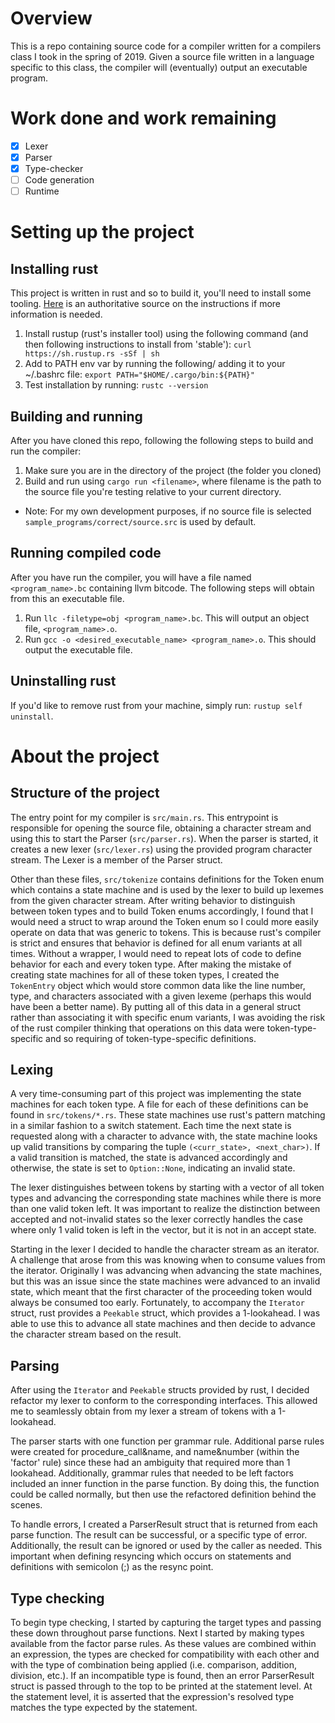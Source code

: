 # Overview

This is a repo containing source code for a compiler written for a compilers class I took in the spring of 2019.
Given a source file written in a language specific to this class, the compiler will (eventually) output an executable program.

# Work done and work remaining
- [x] Lexer
- [x] Parser
- [x] Type-checker
- [ ] Code generation
- [ ] Runtime

# Setting up the project

## Installing rust
This project is written in rust and so to build it, you'll need to install some tooling.
[Here](https://www.rust-lang.org/tools/install) is an authoritative source on the instructions if more information is needed.

1. Install rustup (rust's installer tool) using the following command (and then following instructions to install from 'stable'): `curl https://sh.rustup.rs -sSf | sh`
2. Add to PATH env var by running the following/ adding it to your ~/.bashrc file: `export PATH="$HOME/.cargo/bin:${PATH}"`
3. Test installation by running: `rustc --version`

## Building and running
After you have cloned this repo, following the following steps to build and run the compiler:
1. Make sure you are in the directory of the project (the folder you cloned)
2. Build and run using `cargo run <filename>`, where filename is the path to the source file you're testing relative to your current directory.
  * Note: For my own development purposes, if no source file is selected `sample_programs/correct/source.src` is used by default.

## Running compiled code
After you have run the compiler, you will have a file named `<program_name>.bc` containing llvm bitcode. The following steps will obtain from this an executable file.
1. Run `llc -filetype=obj <program_name>.bc`. This will output an object file, `<program_name>.o`.
2. Run `gcc -o <desired_executable_name> <program_name>.o`. This should output the executable file.

## Uninstalling rust
If you'd like to remove rust from your machine, simply run: `rustup self uninstall`.


# About the project

## Structure of the project
The entry point for my compiler is `src/main.rs`. This entrypoint is responsible 
for opening the source file, obtaining a character stream and using this to start the Parser (`src/parser.rs`).
When the parser is started, it creates a new lexer (`src/lexer.rs`) using the provided program character stream.
The Lexer is a member of the Parser struct.

Other than these files, `src/tokenize` contains definitions for the Token enum 
which contains a state machine and is used by the lexer to build up lexemes from 
the given character stream. After writing behavior to distinguish between token 
types and to build Token enums accordingly, I found that I would need a struct 
to wrap around the Token enum so I could more easily operate on data that was 
generic to tokens. This is because rust's compiler is strict and ensures that 
behavior is defined for all enum variants at all times. Without a wrapper, I 
would need to repeat lots of code to define behavior for each and every token type.
After making the mistake of creating state machines for all of these token types, 
I created the `TokenEntry` object which would store common data like the line number,
type, and characters associated with a given lexeme (perhaps this would have been a better name).
By putting all of this data in a general struct rather than associating it with specific enum variants, 
I was avoiding the risk of the rust compiler thinking that operations on this 
data were token-type-specific and so requiring of token-type-specific definitions.


## Lexing

A very time-consuming part of this project was implementing
the state machines for each token type. A file for each of these definitions can be 
found in `src/tokens/*.rs`. These state machines use rust's pattern matching in 
a similar fashion to a switch statement. Each time the next state is requested 
along with a character to advance with, the state machine looks up valid 
transitions by comparing the tuple `(<curr_state>, <next_char>)`. If a valid 
transition is matched, the state is advanced accordingly and otherwise, the 
state is set to `Option::None`, indicating an invalid state.

The lexer distinguishes between tokens by starting with a vector of all token 
types and advancing the corresponding state machines while there is more 
than one valid token left. It was important to realize the distinction 
between accepted and not-invalid states so the lexer correctly handles the case 
where only 1 valid token is left in the vector, but it is not in an accept 
state.

Starting in the lexer I decided to handle the character stream as an iterator. 
A challenge that arose from this was knowing when to consume values from the iterator.
Originally I was advancing when advancing the state machines, but this was an 
issue since the state machines were advanced to an invalid state, which meant that 
the first character of the proceeding token would always be consumed too early.
Fortunately, to accompany the `Iterator` struct, rust provides a `Peekable` struct,
which provides a 1-lookahead. I was able to use this to advance all state 
machines and then decide to advance the character stream based on the result.

## Parsing

After using the `Iterator` and `Peekable` structs provided by rust, I decided 
refactor my lexer to conform to the corresponding interfaces. This allowed me to 
seamlessly obtain from my lexer a stream of tokens with a 1-lookahead.

The parser starts with one function per grammar rule. Additional parse rules 
were created for procedure_call&name, and name&number (within the 'factor' rule) 
since these had an ambiguity that required more than 1 lookahead. Additionally, 
grammar rules that needed to be left factors included an inner function in the parse function.
By doing this, the function could be called normally, but then use the refactored definition 
behind the scenes.

To handle errors, I created a ParserResult struct that is returned from each 
parse function. The result can be successful, or a specific type of error. 
Additionally, the result can be ignored or used by the caller as needed. This 
important when defining resyncing which occurs on statements and definitions 
with semicolon (;) as the resync point.

## Type checking

To begin type checking, I started by capturing the target types and passing 
these down throughout parse functions. Next I started by making types available 
from the factor parse rules. As these values are combined within an expression, 
the types are checked for compatibility with each other and with the type of 
combination being applied (i.e. comparison, addition, division, etc.). If an 
incompatible type is found, then an error ParserResult struct is passed through 
to the top to be printed at the statement  level. At the statement level, 
it is asserted that the expression's resolved type matches the type expected by the statement.
